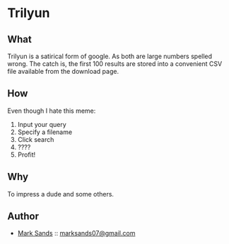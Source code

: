 Trilyun
=======

What
----

Trilyun is a satirical form of google. As both are large numbers spelled wrong. The catch is, the first 100 results are stored into a convenient CSV file available from the download page.

How
---

Even though I hate this meme:

1. Input your query
2. Specify a filename
3. Click search
4. ????
5. Profit!

Why
---

To impress a dude and some others.

Author
------

* [Mark Sands](http://github.com/marksands) :: marksands07@gmail.com